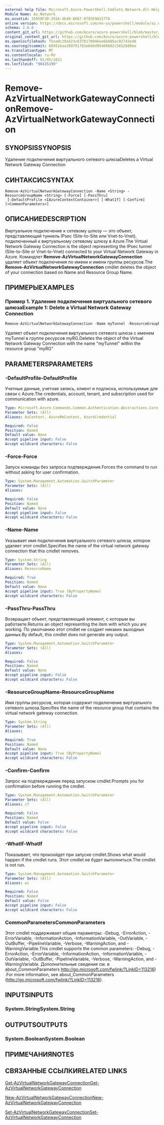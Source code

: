 ```yaml
---
external help file: Microsoft.Azure.PowerShell.Cmdlets.Network.dll-Help.xml
Module Name: Az.Network
ms.assetid: 15958F3D-291A-4E49-A667-9792E9A1577A
online version: https://docs.microsoft.com/en-us/powershell/module/az.network/remove-azvirtualnetworkgatewayconnection
schema: 2.0.0
content_git_url: https://github.com/Azure/azure-powershell/blob/master/src/Network/Network/help/Remove-AzVirtualNetworkGatewayConnection.md
original_content_git_url: https://github.com/Azure/azure-powershell/blob/master/src/Network/Network/help/Remove-AzVirtualNetworkGatewayConnection.md
ms.openlocfilehash: f5ea9c291d23c6378170946ee6b605ec02742ed8
ms.sourcegitcommit: 68451baa389791703e666d95469602c5652609ee
ms.translationtype: MT
ms.contentlocale: ru-RU
ms.lasthandoff: 01/05/2021
ms.locfileid: "98425199"
---
```

# <span data-ttu-id="156a9-101">Remove-AzVirtualNetworkGatewayConnection</span><span class="sxs-lookup"><span data-stu-id="156a9-101">Remove-AzVirtualNetworkGatewayConnection</span></span>

## <span data-ttu-id="156a9-102">SYNOPSIS</span><span class="sxs-lookup"><span data-stu-id="156a9-102">SYNOPSIS</span></span>
<span data-ttu-id="156a9-103">Удаление подключения виртуального сетевого шлюза</span><span class="sxs-lookup"><span data-stu-id="156a9-103">Deletes a Virtual Network Gateway Connection</span></span>

## <span data-ttu-id="156a9-104">СИНТАКСИС</span><span class="sxs-lookup"><span data-stu-id="156a9-104">SYNTAX</span></span>

```
Remove-AzVirtualNetworkGatewayConnection -Name <String> -ResourceGroupName <String> [-Force] [-PassThru]
 [-DefaultProfile <IAzureContextContainer>] [-WhatIf] [-Confirm] [<CommonParameters>]
```

## <span data-ttu-id="156a9-105">ОПИСАНИЕ</span><span class="sxs-lookup"><span data-stu-id="156a9-105">DESCRIPTION</span></span>
<span data-ttu-id="156a9-106">Виртуальное подключение к сетевому шлюзу — это объект, представляющий туннель IPsec (Site-to-Site или Vnet-to-Vnet), подключенный к виртуальному сетевому шлюзу в Azure.</span><span class="sxs-lookup"><span data-stu-id="156a9-106">The Virtual Network Gateway Connection is the object representing the IPsec tunnel (Site-to-Site or Vnet-to-Vnet) connected to your Virtual Network Gateway in Azure.</span></span>
<span data-ttu-id="156a9-107">Командлет **Remove-AzVirtualNetworkGatewayConnection** удаляет объект подключения по имени и имени группы ресурсов.</span><span class="sxs-lookup"><span data-stu-id="156a9-107">The **Remove-AzVirtualNetworkGatewayConnection** cmdlet deletes the object of your connection based on Name and Resource Group Name.</span></span>

## <span data-ttu-id="156a9-108">ПРИМЕРЫ</span><span class="sxs-lookup"><span data-stu-id="156a9-108">EXAMPLES</span></span>

### <span data-ttu-id="156a9-109">Пример 1. Удаление подключения виртуального сетевого шлюза</span><span class="sxs-lookup"><span data-stu-id="156a9-109">Example 1: Delete a Virtual Network Gateway Connection</span></span>
```powershell
Remove-AzVirtualNetworkGatewayConnection -Name myTunnel -ResourceGroupName myRG
```

<span data-ttu-id="156a9-110">Удаляет объект подключения виртуального сетевого шлюза с именем myTunnel в группе ресурсов myRG.</span><span class="sxs-lookup"><span data-stu-id="156a9-110">Deletes the object of the Virtual Network Gateway Connection with the name "myTunnel" within the resource group "myRG"</span></span>

## <span data-ttu-id="156a9-111">PARAMETERS</span><span class="sxs-lookup"><span data-stu-id="156a9-111">PARAMETERS</span></span>

### <span data-ttu-id="156a9-112">-DefaultProfile</span><span class="sxs-lookup"><span data-stu-id="156a9-112">-DefaultProfile</span></span>
<span data-ttu-id="156a9-113">Учетные данные, учетная запись, клиент и подписка, используемые для связи с Azure.</span><span class="sxs-lookup"><span data-stu-id="156a9-113">The credentials, account, tenant, and subscription used for communication with azure.</span></span>

```yaml
Type: Microsoft.Azure.Commands.Common.Authentication.Abstractions.Core.IAzureContextContainer
Parameter Sets: (All)
Aliases: AzContext, AzureRmContext, AzureCredential

Required: False
Position: Named
Default value: None
Accept pipeline input: False
Accept wildcard characters: False
```

### <span data-ttu-id="156a9-114">-Force</span><span class="sxs-lookup"><span data-stu-id="156a9-114">-Force</span></span>
<span data-ttu-id="156a9-115">Запуск команды без запроса подтверждения.</span><span class="sxs-lookup"><span data-stu-id="156a9-115">Forces the command to run without asking for user confirmation.</span></span>

```yaml
Type: System.Management.Automation.SwitchParameter
Parameter Sets: (All)
Aliases:

Required: False
Position: Named
Default value: None
Accept pipeline input: False
Accept wildcard characters: False
```

### <span data-ttu-id="156a9-116">-Name</span><span class="sxs-lookup"><span data-stu-id="156a9-116">-Name</span></span>
<span data-ttu-id="156a9-117">Указывает имя подключения виртуального сетевого шлюза, которое удаляет этот cmdlet.</span><span class="sxs-lookup"><span data-stu-id="156a9-117">Specifies the name of the virtual network gateway connection that this cmdlet removes.</span></span>

```yaml
Type: System.String
Parameter Sets: (All)
Aliases: ResourceName

Required: True
Position: Named
Default value: None
Accept pipeline input: True (ByPropertyName)
Accept wildcard characters: False
```

### <span data-ttu-id="156a9-118">-PassThru</span><span class="sxs-lookup"><span data-stu-id="156a9-118">-PassThru</span></span>
<span data-ttu-id="156a9-119">Возвращает объект, представляющий элемент, с которым вы работаете.</span><span class="sxs-lookup"><span data-stu-id="156a9-119">Returns an object representing the item with which you are working.</span></span>
<span data-ttu-id="156a9-120">По умолчанию этот cmdlet не создает никаких выходных данных.</span><span class="sxs-lookup"><span data-stu-id="156a9-120">By default, this cmdlet does not generate any output.</span></span>

```yaml
Type: System.Management.Automation.SwitchParameter
Parameter Sets: (All)
Aliases:

Required: False
Position: Named
Default value: None
Accept pipeline input: False
Accept wildcard characters: False
```

### <span data-ttu-id="156a9-121">-ResourceGroupName</span><span class="sxs-lookup"><span data-stu-id="156a9-121">-ResourceGroupName</span></span>
<span data-ttu-id="156a9-122">Имя группы ресурсов, которая содержит подключение виртуального сетевого шлюза.</span><span class="sxs-lookup"><span data-stu-id="156a9-122">Specifies the name of the resource group that contains the virtual network gateway connection.</span></span>

```yaml
Type: System.String
Parameter Sets: (All)
Aliases:

Required: True
Position: Named
Default value: None
Accept pipeline input: True (ByPropertyName)
Accept wildcard characters: False
```

### <span data-ttu-id="156a9-123">-Confirm</span><span class="sxs-lookup"><span data-stu-id="156a9-123">-Confirm</span></span>
<span data-ttu-id="156a9-124">Запрос на подтверждение перед запуском cmdlet.</span><span class="sxs-lookup"><span data-stu-id="156a9-124">Prompts you for confirmation before running the cmdlet.</span></span>

```yaml
Type: System.Management.Automation.SwitchParameter
Parameter Sets: (All)
Aliases: cf

Required: False
Position: Named
Default value: False
Accept pipeline input: False
Accept wildcard characters: False
```

### <span data-ttu-id="156a9-125">-WhatIf</span><span class="sxs-lookup"><span data-stu-id="156a9-125">-WhatIf</span></span>
<span data-ttu-id="156a9-126">Показывает, что произойдет при запуске cmdlet.</span><span class="sxs-lookup"><span data-stu-id="156a9-126">Shows what would happen if the cmdlet runs.</span></span>
<span data-ttu-id="156a9-127">Этот cmdlet не будет выполниться.</span><span class="sxs-lookup"><span data-stu-id="156a9-127">The cmdlet is not run.</span></span>

```yaml
Type: System.Management.Automation.SwitchParameter
Parameter Sets: (All)
Aliases: wi

Required: False
Position: Named
Default value: False
Accept pipeline input: False
Accept wildcard characters: False
```

### <span data-ttu-id="156a9-128">CommonParameters</span><span class="sxs-lookup"><span data-stu-id="156a9-128">CommonParameters</span></span>
<span data-ttu-id="156a9-129">Этот cmdlet поддерживает общие параметры: -Debug, -ErrorAction, -ErrorVariable, -InformationAction, -InformationVariable, -OutVariable, -OutBuffer, -PipelineVariable, -Verbose, -WarningAction, and -WarningVariable.</span><span class="sxs-lookup"><span data-stu-id="156a9-129">This cmdlet supports the common parameters: -Debug, -ErrorAction, -ErrorVariable, -InformationAction, -InformationVariable, -OutVariable, -OutBuffer, -PipelineVariable, -Verbose, -WarningAction, and -WarningVariable.</span></span> <span data-ttu-id="156a9-130">Дополнительные сведения см. в about_CommonParameters http://go.microsoft.com/fwlink/?LinkID=113216) .</span><span class="sxs-lookup"><span data-stu-id="156a9-130">For more information, see about_CommonParameters (http://go.microsoft.com/fwlink/?LinkID=113216).</span></span>

## <span data-ttu-id="156a9-131">INPUTS</span><span class="sxs-lookup"><span data-stu-id="156a9-131">INPUTS</span></span>

### <span data-ttu-id="156a9-132">System.String</span><span class="sxs-lookup"><span data-stu-id="156a9-132">System.String</span></span>

## <span data-ttu-id="156a9-133">OUTPUTS</span><span class="sxs-lookup"><span data-stu-id="156a9-133">OUTPUTS</span></span>

### <span data-ttu-id="156a9-134">System.Boolean</span><span class="sxs-lookup"><span data-stu-id="156a9-134">System.Boolean</span></span>

## <span data-ttu-id="156a9-135">ПРИМЕЧАНИЯ</span><span class="sxs-lookup"><span data-stu-id="156a9-135">NOTES</span></span>

## <span data-ttu-id="156a9-136">СВЯЗАННЫЕ ССЫЛКИ</span><span class="sxs-lookup"><span data-stu-id="156a9-136">RELATED LINKS</span></span>

[<span data-ttu-id="156a9-137">Get-AzVirtualNetworkGatewayConnection</span><span class="sxs-lookup"><span data-stu-id="156a9-137">Get-AzVirtualNetworkGatewayConnection</span></span>](./Get-AzVirtualNetworkGatewayConnection.md)

[<span data-ttu-id="156a9-138">New-AzVirtualNetworkGatewayConnection</span><span class="sxs-lookup"><span data-stu-id="156a9-138">New-AzVirtualNetworkGatewayConnection</span></span>](./New-AzVirtualNetworkGatewayConnection.md)

[<span data-ttu-id="156a9-139">Set-AzVirtualNetworkGatewayConnection</span><span class="sxs-lookup"><span data-stu-id="156a9-139">Set-AzVirtualNetworkGatewayConnection</span></span>](./Set-AzVirtualNetworkGatewayConnection.md)

